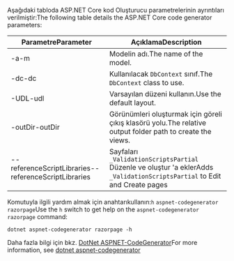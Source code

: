 <a name="codegenerator"></a><span data-ttu-id="c3576-101">Aşağıdaki tabloda ASP.NET Core kod Oluşturucu parametrelerinin ayrıntıları verilmiştir:</span><span class="sxs-lookup"><span data-stu-id="c3576-101">The following table details the ASP.NET Core code generator parameters:</span></span>

| <span data-ttu-id="c3576-102">Parametre</span><span class="sxs-lookup"><span data-stu-id="c3576-102">Parameter</span></span>               | <span data-ttu-id="c3576-103">Açıklama</span><span class="sxs-lookup"><span data-stu-id="c3576-103">Description</span></span>|
| ----------------- | ------------ |
| <span data-ttu-id="c3576-104">-a</span><span class="sxs-lookup"><span data-stu-id="c3576-104">-m</span></span>  | <span data-ttu-id="c3576-105">Modelin adı.</span><span class="sxs-lookup"><span data-stu-id="c3576-105">The name of the model.</span></span> |
| <span data-ttu-id="c3576-106">-dc</span><span class="sxs-lookup"><span data-stu-id="c3576-106">-dc</span></span>  | <span data-ttu-id="c3576-107">Kullanılacak `DbContext` sınıf.</span><span class="sxs-lookup"><span data-stu-id="c3576-107">The `DbContext` class to use.</span></span> |
| <span data-ttu-id="c3576-108">-UDL</span><span class="sxs-lookup"><span data-stu-id="c3576-108">-udl</span></span> | <span data-ttu-id="c3576-109">Varsayılan düzeni kullanın.</span><span class="sxs-lookup"><span data-stu-id="c3576-109">Use the default layout.</span></span> |
| <span data-ttu-id="c3576-110">-outDir</span><span class="sxs-lookup"><span data-stu-id="c3576-110">-outDir</span></span> | <span data-ttu-id="c3576-111">Görünümleri oluşturmak için göreli çıkış klasörü yolu.</span><span class="sxs-lookup"><span data-stu-id="c3576-111">The relative output folder path to create the views.</span></span> |
| <span data-ttu-id="c3576-112">--referenceScriptLibraries</span><span class="sxs-lookup"><span data-stu-id="c3576-112">--referenceScriptLibraries</span></span> | <span data-ttu-id="c3576-113">Sayfaları `_ValidationScriptsPartial` Düzenle ve oluştur 'a ekler</span><span class="sxs-lookup"><span data-stu-id="c3576-113">Adds `_ValidationScriptsPartial` to Edit and Create pages</span></span> |

<span data-ttu-id="c3576-114">Komutuyla ilgili yardım almak için anahtarıkullanın:`h` `aspnet-codegenerator razorpage`</span><span class="sxs-lookup"><span data-stu-id="c3576-114">Use the `h` switch to get help on the `aspnet-codegenerator razorpage` command:</span></span>

```console
dotnet aspnet-codegenerator razorpage -h
```

<span data-ttu-id="c3576-115">Daha fazla bilgi için bkz. [DotNet ASPNET-CodeGenerator](xref:fundamentals/tools/dotnet-aspnet-codegenerator)</span><span class="sxs-lookup"><span data-stu-id="c3576-115">For more information, see [dotnet aspnet-codegenerator](xref:fundamentals/tools/dotnet-aspnet-codegenerator)</span></span> 